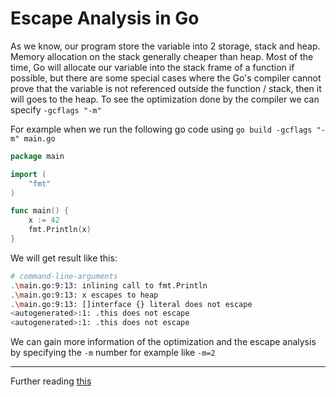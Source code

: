 # Escape Analysis in Go

As we know, our program store the variable into 2 storage, stack and heap. Memory allocation on the stack generally cheaper than heap. Most of the time, Go will allocate our variable into the stack frame of a function if possible, but there are some special cases where the Go's compiler cannot prove that the variable is not referenced outside the function / stack, then it will goes to the heap. To see the optimization done by the compiler we can specify `-gcflags "-m"`

For example when we run the following go code using `go build -gcflags "-m" main.go`

```go
package main

import (
	"fmt"
)

func main() {
	x := 42
	fmt.Println(x)
}
```

We will get result like this:

```sh
# command-line-arguments
.\main.go:9:13: inlining call to fmt.Println
.\main.go:9:13: x escapes to heap
.\main.go:9:13: []interface {} literal does not escape
<autogenerated>:1: .this does not escape
<autogenerated>:1: .this does not escape
```

We can gain more information of the optimization and the escape analysis by specifying the `-m` number for example like `-m=2`

---
Further reading [this](https://segment.com/blog/allocation-efficiency-in-high-performance-go-services/)